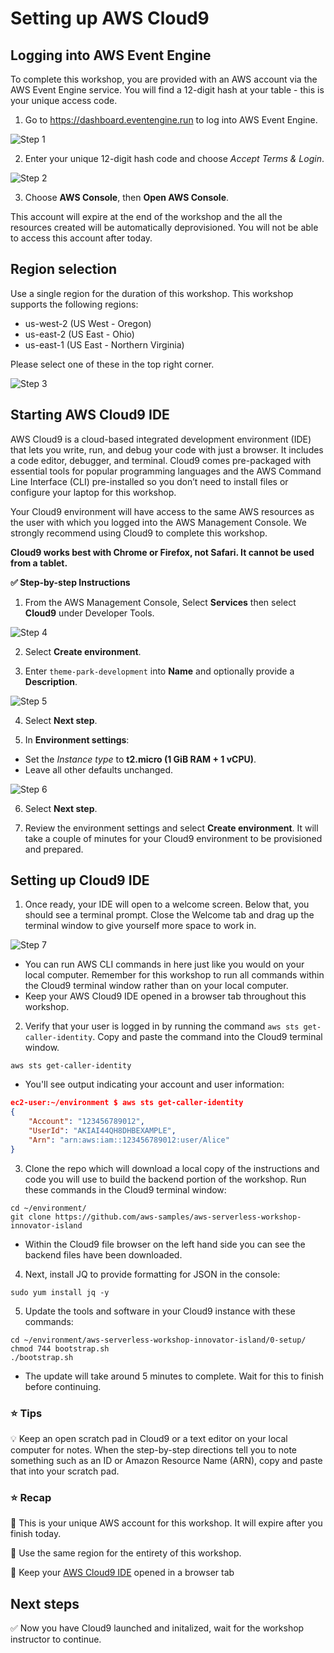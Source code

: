 # Setting up AWS Cloud9

## Logging into AWS Event Engine

To complete this workshop, you are provided with an AWS account via the AWS Event Engine service. You will find a 12-digit hash at your table - this is your unique access code.

1. Go to https://dashboard.eventengine.run to log into AWS Event Engine.

![Step 1](../images/c9-step1.png)

2. Enter your unique 12-digit hash code and choose *Accept Terms & Login*.

![Step 2](../images/c9-step2.png)

3. Choose **AWS Console**, then **Open AWS Console**.

This account will expire at the end of the workshop and the all the resources created will be automatically deprovisioned. You will not be able to access this account after today.

## Region selection

Use a single region for the duration of this workshop. This workshop supports the following regions:

- us-west-2 (US West - Oregon)
- us-east-2 (US East - Ohio)
- us-east-1 (US East - Northern Virginia)

Please select one of these in the top right corner.

![Step 3](../images/c9-step3.png)

## Starting AWS Cloud9 IDE

AWS Cloud9 is a cloud-based integrated development environment (IDE) that lets you write, run, and debug your code with just a browser. It includes a code editor, debugger, and terminal. Cloud9 comes pre-packaged with essential tools for popular programming languages and the AWS Command Line Interface (CLI) pre-installed so you don’t need to install files or configure your laptop for this workshop. 

Your Cloud9 environment will have access to the same AWS resources as the user with which you logged into the AWS Management Console. We strongly recommend using Cloud9 to complete this workshop.

**Cloud9 works best with Chrome or Firefox, not Safari. It cannot be used from a tablet.**

**:white_check_mark: Step-by-step Instructions**

1. From the AWS Management Console, Select **Services** then select **Cloud9** under Developer Tools. 

![Step 4](../images/c9-step4.png)

2. Select **Create environment**.

3. Enter `theme-park-development` into **Name** and optionally provide a **Description**.

![Step 5](../images/c9-step5.png)

4. Select **Next step**.

5. In **Environment settings**:
- Set the *Instance type* to **t2.micro (1 GiB RAM + 1 vCPU)**.
- Leave all other defaults unchanged.

![Step 6](../images/c9-step6-b.png)

6. Select **Next step**.

7. Review the environment settings and select **Create environment**. It will take a couple of minutes for your Cloud9 environment to be provisioned and prepared.

## Setting up Cloud9 IDE

1. Once ready, your IDE will open to a welcome screen. Below that, you should see a terminal prompt. Close the Welcome tab and drag up the terminal window to give yourself more space to work in. 

![Step 7](../images/c9-step7.png)

- You can run AWS CLI commands in here just like you would on your local computer. Remember for this workshop to run all commands within the Cloud9 terminal window rather than on your local computer.
- Keep your AWS Cloud9 IDE opened in a browser tab throughout this workshop.

2. Verify that your user is logged in by running the command `aws sts get-caller-identity`. Copy and paste the command into the Cloud9 terminal window. 

```console
aws sts get-caller-identity
```

- You'll see output indicating your account and user information:

```json
ec2-user:~/environment $ aws sts get-caller-identity
{
    "Account": "123456789012",
    "UserId": "AKIAI44QH8DHBEXAMPLE",
    "Arn": "arn:aws:iam::123456789012:user/Alice"
}
```

3. Clone the repo which will download a local copy of the instructions and code you will use to build the backend portion of the workshop. Run these commands in the Cloud9 terminal window:

```
cd ~/environment/
git clone https://github.com/aws-samples/aws-serverless-workshop-innovator-island
```
- Within the Cloud9 file browser on the left hand side you can see the backend files have been downloaded.

4. Next, install JQ to provide formatting for JSON in the console:
```
sudo yum install jq -y
```

5. Update the tools and software in your Cloud9 instance with these commands:
```
cd ~/environment/aws-serverless-workshop-innovator-island/0-setup/
chmod 744 bootstrap.sh   
./bootstrap.sh
```
- The update will take around 5 minutes to complete. Wait for this to finish before continuing.

### :star: Tips

:bulb: Keep an open scratch pad in Cloud9 or a text editor on your local computer for notes. When the step-by-step directions tell you to note something such as an ID or Amazon Resource Name (ARN), copy and paste that into your scratch pad.

### :star: Recap

:key: This is your unique AWS account for this workshop. It will expire after you finish today.

:key: Use the same region for the entirety of this workshop.

:key: Keep your [AWS Cloud9 IDE](#aws-cloud9-ide) opened in a browser tab

## Next steps

:white_check_mark: Now you have Cloud9 launched and initalized, wait for the workshop instructor to continue.
